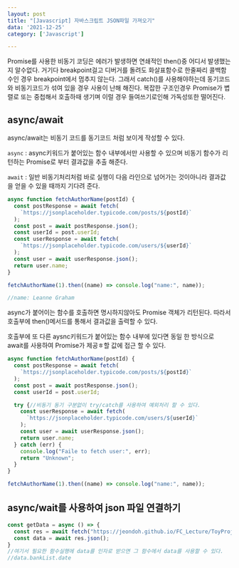 ```yaml
---
layout: post
title: "[Javascript] 자바스크립트 JSON파일 가져오기"
data: '2021-12-25'
category: ['Javascript']

---
```


Promise를 사용한 비동기 코딩은 에러가 발생하면 연쇄적인 then()중 어디서 발생했는지 알수없다. 거기다 breakpoint걸고 디버거를 돌려도 화살표함수로 한줄짜리 콜백함수인 경우 breakpoint에서 멈추지 않는다. 그래서 catch()를 사용해야하는데 동기코드와 비동기코드가 섞여 있을 경우 사용이 난해 해진다. 복잡한 구조인경우 Promise가 볍렬로 또는 중첩해서 호출하때 생기며 이럴 경우 들여쓰기로인해 가독성또한 떨어진다. 

## async/await

async/await는 비동기 코드를 동기코드 처럼 보이게 작성할 수 있다.

`async` : async키워드가 붙어있는 함수 내부에서만 사용할 수 있으며  비동기 함수가 리턴하는 Promise로 부터 결과값을 추출 해준다.

`await` : 일반 비동기처리처럼 바로 실행이 다음 라인으로 넘어가는 것이아니라 결과값을 얻을 수 있을 때까지 기다려 준다. 

```js
async function fetchAuthorName(postId) {
  const postResponse = await fetch(
    `https://jsonplaceholder.typicode.com/posts/${postId}`
  );
  const post = await postResponse.json();
  const userId = post.userId;
  const userResponse = await fetch(
    `https://jsonplaceholder.typicode.com/users/${userId}`
  );
  const user = await userResponse.json();
  return user.name;
}

fetchAuthorName(1).then((name) => console.log("name:", name));

//name: Leanne Graham
```
async가 붙어이는 함수를 호출하면 명시하지않아도 Promise 객체가 리턴된다. 따라서 호출부에 then()메서드를 통해서 결과값을 출력할 수 있다. 

호출부에 또 다른 aysnc키워드가 붙어있는 함수 내부에 있다면 동일 한 방식으로 await를 사용하여 Promise가 제공ㅎ할 값에 접근 할 수 있다.

```js
async function fetchAuthorName(postId) {
  const postResponse = await fetch(
    `https://jsonplaceholder.typicode.com/posts/${postId}`
  );
  const post = await postResponse.json();
  const userId = post.userId;

  try {//비동기 동기 구분없이 try/catch를 사용하여 예외처리 할 수 있다.
    const userResponse = await fetch(
      `https://jsonplaceholder.typicode.com/users/${userId}`
    );
    const user = await userResponse.json();
    return user.name;
  } catch (err) {
    console.log("Faile to fetch user:", err);
    return "Unknown";
  }
}

fetchAuthorName(1).then((name) => console.log("name:", name));
```

## async/wait를 사용하여 json 파일 연결하기 

```js
const getData = async () => {
  const res = await fetch("https://jeondoh.github.io/FC_Lecture/ToyProject01/files/A1jo.json")
  const data = await res.json();
}
//여기서 필요한 함수실행에 data를 인자로 받으면 그 함수에서 data를 사용할 수 있다. 
//data.bankList.date 
```

